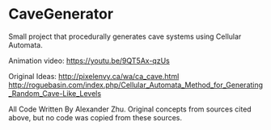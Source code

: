 # CaveGenerator
Small project that procedurally generates cave systems using Cellular Automata.

Animation video: https://youtu.be/9QT5Ax-qzUs

Original Ideas: http://pixelenvy.ca/wa/ca_cave.html
http://roguebasin.com/index.php/Cellular_Automata_Method_for_Generating_Random_Cave-Like_Levels

All Code Written By Alexander Zhu. Original concepts from sources cited above, but no code was copied from these sources.
